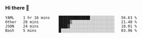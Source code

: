 ### Hi there 👋

<!--
**yeya24/yeya24** is a ✨ _special_ ✨ repository because its `README.md` (this file) appears on your GitHub profile.

Here are some ideas to get you started:

- 🔭 I’m currently working on ...
- 🌱 I’m currently learning ...
- 👯 I’m looking to collaborate on ...
- 🤔 I’m looking for help with ...
- 💬 Ask me about ...
- 📫 How to reach me: ...
- 😄 Pronouns: ...
- ⚡ Fun fact: ...
-->

<!--START_SECTION:waka-->
```text
YAML    1 hr 16 mins    ██████████████░░░░░░░░░░░   56.63 % 
Other   28 mins         █████▒░░░░░░░░░░░░░░░░░░░   21.40 % 
JSON    24 mins         ████▓░░░░░░░░░░░░░░░░░░░░   18.01 % 
Bash    5 mins          █░░░░░░░░░░░░░░░░░░░░░░░░   03.96 % 
```
<!--END_SECTION:waka-->

